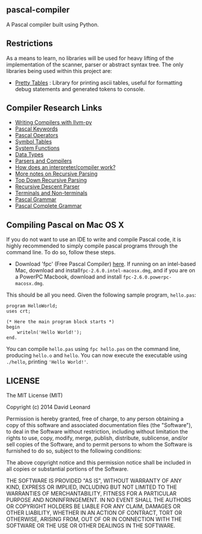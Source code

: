 pascal-compiler
---------------

A Pascal compiler built using Python. 

Restrictions
------------

As a means to learn, no libraries will be used for heavy lifting of the implementation of the scanner, parser or abstract syntax tree. The only libraries being used within this project are:

* [Pretty Tables](https://github.com/dprince/python-prettytable) : Library for printing ascii tables, useful for formatting debug statements and generated tokens to console.

Compiler Research Links
-----------------------

* [Writing Compilers with llvm-py](http://www.slideshare.net/mdevan/llvmpy-w)
* [Pascal Keywords](http://wiki.freepascal.org/Reserved_words)
* [Pascal Operators](http://www.tutorialspoint.com/pascal/pascal_operators.htm)
* [Symbol Tables](http://en.wikipedia.org/wiki/Symbol_table)
* [System Functions](http://www.freepascal.org/docs-html/rtl/system/index-5.html)
* [Data Types](http://wiki.freepascal.org/Variables_and_Data_Types)
* [Parsers and Compilers](http://parsingintro.sourceforge.net/#contents_item_7)
* [How does an interpreter/compiler work?](http://forums.devshed.com/programming-languages-139/interpreter-compiler-312483.html#post1342279)
* [More notes on Recursive Parsing](http://math.hws.edu/javanotes/c9/s5.html)
* [Top Down Recursive Parsing](https://www.cs.duke.edu/~raw/cps218/Handouts/TDRD.htm)
* [Recursive Descent Parser](http://en.wikipedia.org/wiki/Recursive_descent_parser)
* [Terminals and Non-terminals](http://en.wikipedia.org/wiki/Terminal_and_nonterminal_symbols)
* [Pascal Grammar](https://www.cs.utexas.edu/users/novak/grammar.html)
* [Pascal Complete Grammar](http://www.google.com/url?sa=t&rct=j&q=&esrc=s&source=web&cd=3&ved=0CC0QFjAC&url=http%3A%2F%2Fwww.cse.iitk.ac.in%2Fusers%2Facprasad%2Fgrammar.pdf&ei=GtoyVJW8GI-byASbyoD4Cg&usg=AFQjCNG_vQuq3Wmejnc6EkPCd8XAitCntQ&sig2=sO6dazNpRIviE1dGQ_CfkA&bvm=bv.76802529,d.aWw)

Compiling Pascal on Mac OS X
----------------------------

If you do not want to use an IDE to write and compile Pascal code, it is highly recommended to simply compile pascal programs
through the command line. To do so, follow these steps.

* Download 'fpc' (Free Pascal Compiler) [here](http://www.hu.freepascal.org/lazarus/). If running on an intel-based Mac, download and install`fpc-2.6.0.intel-macosx.dmg`, and if you are on a PowerPC Macbook, download and install `fpc-2.6.0.powerpc-macosx.dmg`.

This should be all you need. Given the following sample program, `hello.pas`:

    program HelloWorld;
    uses crt; 

    (* Here the main program block starts *)
    begin
        writeln('Hello World!');
    end.

You can compile `hello.pas` using `fpc hello.pas` on the command line, producing `hello.o` and `hello`. You can now execute the executable using `./hello`, printing `'Hello World!'`. 



LICENSE
-------

The MIT License (MIT)

Copyright (c) 2014 David Leonard

Permission is hereby granted, free of charge, to any person obtaining a copy
of this software and associated documentation files (the "Software"), to deal
in the Software without restriction, including without limitation the rights
to use, copy, modify, merge, publish, distribute, sublicense, and/or sell
copies of the Software, and to permit persons to whom the Software is
furnished to do so, subject to the following conditions:

The above copyright notice and this permission notice shall be included in all
copies or substantial portions of the Software.

THE SOFTWARE IS PROVIDED "AS IS", WITHOUT WARRANTY OF ANY KIND, EXPRESS OR
IMPLIED, INCLUDING BUT NOT LIMITED TO THE WARRANTIES OF MERCHANTABILITY,
FITNESS FOR A PARTICULAR PURPOSE AND NONINFRINGEMENT. IN NO EVENT SHALL THE
AUTHORS OR COPYRIGHT HOLDERS BE LIABLE FOR ANY CLAIM, DAMAGES OR OTHER
LIABILITY, WHETHER IN AN ACTION OF CONTRACT, TORT OR OTHERWISE, ARISING FROM,
OUT OF OR IN CONNECTION WITH THE SOFTWARE OR THE USE OR OTHER DEALINGS IN THE
SOFTWARE.
